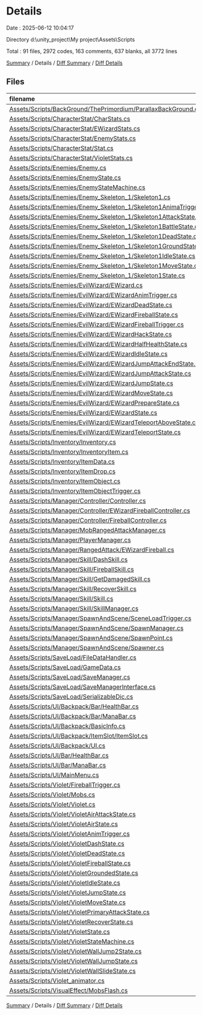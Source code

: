 # Details

Date : 2025-06-12 10:04:17

Directory d:\\unity_project\\My project\\Assets\\Scripts

Total : 91 files,  2972 codes, 163 comments, 637 blanks, all 3772 lines

[Summary](results.md) / Details / [Diff Summary](diff.md) / [Diff Details](diff-details.md)

## Files
| filename | language | code | comment | blank | total |
| :--- | :--- | ---: | ---: | ---: | ---: |
| [Assets/Scripts/BackGround/ThePrimordium/ParallaxBackGround.cs](/Assets/Scripts/BackGround/ThePrimordium/ParallaxBackGround.cs) | C# | 39 | 2 | 10 | 51 |
| [Assets/Scripts/CharacterStat/CharStats.cs](/Assets/Scripts/CharacterStat/CharStats.cs) | C# | 67 | 1 | 11 | 79 |
| [Assets/Scripts/CharacterStat/EWizardStats.cs](/Assets/Scripts/CharacterStat/EWizardStats.cs) | C# | 20 | 0 | 5 | 25 |
| [Assets/Scripts/CharacterStat/EnemyStats.cs](/Assets/Scripts/CharacterStat/EnemyStats.cs) | C# | 29 | 0 | 6 | 35 |
| [Assets/Scripts/CharacterStat/Stat.cs](/Assets/Scripts/CharacterStat/Stat.cs) | C# | 25 | 0 | 7 | 32 |
| [Assets/Scripts/CharacterStat/VioletStats.cs](/Assets/Scripts/CharacterStat/VioletStats.cs) | C# | 76 | 0 | 16 | 92 |
| [Assets/Scripts/Enemies/Enemy.cs](/Assets/Scripts/Enemies/Enemy.cs) | C# | 43 | 2 | 14 | 59 |
| [Assets/Scripts/Enemies/EnemyState.cs](/Assets/Scripts/Enemies/EnemyState.cs) | C# | 33 | 2 | 12 | 47 |
| [Assets/Scripts/Enemies/EnemyStateMachine.cs](/Assets/Scripts/Enemies/EnemyStateMachine.cs) | C# | 16 | 0 | 6 | 22 |
| [Assets/Scripts/Enemies/Enemy\_Skeleton\_1/Skeleton1.cs](/Assets/Scripts/Enemies/Enemy_Skeleton_1/Skeleton1.cs) | C# | 47 | 1 | 13 | 61 |
| [Assets/Scripts/Enemies/Enemy\_Skeleton\_1/Skeleton1AnimaTrigger.cs](/Assets/Scripts/Enemies/Enemy_Skeleton_1/Skeleton1AnimaTrigger.cs) | C# | 21 | 0 | 4 | 25 |
| [Assets/Scripts/Enemies/Enemy\_Skeleton\_1/Skeleton1AttackState.cs](/Assets/Scripts/Enemies/Enemy_Skeleton_1/Skeleton1AttackState.cs) | C# | 25 | 0 | 5 | 30 |
| [Assets/Scripts/Enemies/Enemy\_Skeleton\_1/Skeleton1BattleState.cs](/Assets/Scripts/Enemies/Enemy_Skeleton_1/Skeleton1BattleState.cs) | C# | 56 | 0 | 10 | 66 |
| [Assets/Scripts/Enemies/Enemy\_Skeleton\_1/Skeleton1DeadState.cs](/Assets/Scripts/Enemies/Enemy_Skeleton_1/Skeleton1DeadState.cs) | C# | 19 | 0 | 5 | 24 |
| [Assets/Scripts/Enemies/Enemy\_Skeleton\_1/Skeleton1GroundState.cs](/Assets/Scripts/Enemies/Enemy_Skeleton_1/Skeleton1GroundState.cs) | C# | 23 | 0 | 5 | 28 |
| [Assets/Scripts/Enemies/Enemy\_Skeleton\_1/Skeleton1IdleState.cs](/Assets/Scripts/Enemies/Enemy_Skeleton_1/Skeleton1IdleState.cs) | C# | 25 | 0 | 7 | 32 |
| [Assets/Scripts/Enemies/Enemy\_Skeleton\_1/Skeleton1MoveState.cs](/Assets/Scripts/Enemies/Enemy_Skeleton_1/Skeleton1MoveState.cs) | C# | 25 | 0 | 8 | 33 |
| [Assets/Scripts/Enemies/Enemy\_Skeleton\_1/Skeleton1State.cs](/Assets/Scripts/Enemies/Enemy_Skeleton_1/Skeleton1State.cs) | C# | 21 | 1 | 7 | 29 |
| [Assets/Scripts/Enemies/EvilWizard/EWizard.cs](/Assets/Scripts/Enemies/EvilWizard/EWizard.cs) | C# | 56 | 9 | 14 | 79 |
| [Assets/Scripts/Enemies/EvilWizard/EWizardAnimTrigger.cs](/Assets/Scripts/Enemies/EvilWizard/EWizardAnimTrigger.cs) | C# | 93 | 0 | 11 | 104 |
| [Assets/Scripts/Enemies/EvilWizard/EWizardDeadState.cs](/Assets/Scripts/Enemies/EvilWizard/EWizardDeadState.cs) | C# | 19 | 0 | 5 | 24 |
| [Assets/Scripts/Enemies/EvilWizard/EWizardFireballState.cs](/Assets/Scripts/Enemies/EvilWizard/EWizardFireballState.cs) | C# | 21 | 0 | 5 | 26 |
| [Assets/Scripts/Enemies/EvilWizard/EWizardFireballTrigger.cs](/Assets/Scripts/Enemies/EvilWizard/EWizardFireballTrigger.cs) | C# | 17 | 0 | 3 | 20 |
| [Assets/Scripts/Enemies/EvilWizard/EWizardHackState.cs](/Assets/Scripts/Enemies/EvilWizard/EWizardHackState.cs) | C# | 21 | 0 | 6 | 27 |
| [Assets/Scripts/Enemies/EvilWizard/EWizardHalfHealthState.cs](/Assets/Scripts/Enemies/EvilWizard/EWizardHalfHealthState.cs) | C# | 29 | 0 | 5 | 34 |
| [Assets/Scripts/Enemies/EvilWizard/EWizardIdleState.cs](/Assets/Scripts/Enemies/EvilWizard/EWizardIdleState.cs) | C# | 24 | 0 | 6 | 30 |
| [Assets/Scripts/Enemies/EvilWizard/EWizardJumpAttackEndState.cs](/Assets/Scripts/Enemies/EvilWizard/EWizardJumpAttackEndState.cs) | C# | 24 | 0 | 5 | 29 |
| [Assets/Scripts/Enemies/EvilWizard/EWizardJumpAttackState.cs](/Assets/Scripts/Enemies/EvilWizard/EWizardJumpAttackState.cs) | C# | 25 | 1 | 5 | 31 |
| [Assets/Scripts/Enemies/EvilWizard/EWizardJumpState.cs](/Assets/Scripts/Enemies/EvilWizard/EWizardJumpState.cs) | C# | 20 | 0 | 5 | 25 |
| [Assets/Scripts/Enemies/EvilWizard/EWizardMoveState.cs](/Assets/Scripts/Enemies/EvilWizard/EWizardMoveState.cs) | C# | 42 | 0 | 8 | 50 |
| [Assets/Scripts/Enemies/EvilWizard/EWizardPrepareState.cs](/Assets/Scripts/Enemies/EvilWizard/EWizardPrepareState.cs) | C# | 60 | 0 | 6 | 66 |
| [Assets/Scripts/Enemies/EvilWizard/EWizardState.cs](/Assets/Scripts/Enemies/EvilWizard/EWizardState.cs) | C# | 36 | 0 | 9 | 45 |
| [Assets/Scripts/Enemies/EvilWizard/EWizardTeleportAboveState.cs](/Assets/Scripts/Enemies/EvilWizard/EWizardTeleportAboveState.cs) | C# | 26 | 0 | 5 | 31 |
| [Assets/Scripts/Enemies/EvilWizard/EWizardTeleportState.cs](/Assets/Scripts/Enemies/EvilWizard/EWizardTeleportState.cs) | C# | 30 | 0 | 5 | 35 |
| [Assets/Scripts/Inventory/Inventory.cs](/Assets/Scripts/Inventory/Inventory.cs) | C# | 121 | 0 | 14 | 135 |
| [Assets/Scripts/Inventory/InventoryItem.cs](/Assets/Scripts/Inventory/InventoryItem.cs) | C# | 15 | 0 | 3 | 18 |
| [Assets/Scripts/Inventory/ItemData.cs](/Assets/Scripts/Inventory/ItemData.cs) | C# | 18 | 0 | 4 | 22 |
| [Assets/Scripts/Inventory/ItemDrop.cs](/Assets/Scripts/Inventory/ItemDrop.cs) | C# | 30 | 0 | 4 | 34 |
| [Assets/Scripts/Inventory/ItemObject.cs](/Assets/Scripts/Inventory/ItemObject.cs) | C# | 30 | 0 | 7 | 37 |
| [Assets/Scripts/Inventory/ItemObjectTrigger.cs](/Assets/Scripts/Inventory/ItemObjectTrigger.cs) | C# | 12 | 0 | 3 | 15 |
| [Assets/Scripts/Manager/Controller/Controller.cs](/Assets/Scripts/Manager/Controller/Controller.cs) | C# | 16 | 0 | 6 | 22 |
| [Assets/Scripts/Manager/Controller/EWizardFireballController.cs](/Assets/Scripts/Manager/Controller/EWizardFireballController.cs) | C# | 25 | 1 | 5 | 31 |
| [Assets/Scripts/Manager/Controller/FireballController.cs](/Assets/Scripts/Manager/Controller/FireballController.cs) | C# | 26 | 1 | 5 | 32 |
| [Assets/Scripts/Manager/MobRangedAttackManager.cs](/Assets/Scripts/Manager/MobRangedAttackManager.cs) | C# | 25 | 2 | 5 | 32 |
| [Assets/Scripts/Manager/PlayerManager.cs](/Assets/Scripts/Manager/PlayerManager.cs) | C# | 23 | 0 | 6 | 29 |
| [Assets/Scripts/Manager/RangedAttack/EWizardFireball.cs](/Assets/Scripts/Manager/RangedAttack/EWizardFireball.cs) | C# | 32 | 0 | 6 | 38 |
| [Assets/Scripts/Manager/Skill/DashSkill.cs](/Assets/Scripts/Manager/Skill/DashSkill.cs) | C# | 8 | 0 | 2 | 10 |
| [Assets/Scripts/Manager/Skill/FireballSkill.cs](/Assets/Scripts/Manager/Skill/FireballSkill.cs) | C# | 30 | 0 | 10 | 40 |
| [Assets/Scripts/Manager/Skill/GetDamagedSkill.cs](/Assets/Scripts/Manager/Skill/GetDamagedSkill.cs) | C# | 12 | 0 | 3 | 15 |
| [Assets/Scripts/Manager/Skill/RecoverSkill.cs](/Assets/Scripts/Manager/Skill/RecoverSkill.cs) | C# | 6 | 0 | 3 | 9 |
| [Assets/Scripts/Manager/Skill/Skill.cs](/Assets/Scripts/Manager/Skill/Skill.cs) | C# | 27 | 0 | 7 | 34 |
| [Assets/Scripts/Manager/Skill/SkillManager.cs](/Assets/Scripts/Manager/Skill/SkillManager.cs) | C# | 27 | 4 | 6 | 37 |
| [Assets/Scripts/Manager/SpawnAndScene/SceneLoadTrigger.cs](/Assets/Scripts/Manager/SpawnAndScene/SceneLoadTrigger.cs) | C# | 20 | 0 | 4 | 24 |
| [Assets/Scripts/Manager/SpawnAndScene/SpawnManager.cs](/Assets/Scripts/Manager/SpawnAndScene/SpawnManager.cs) | C# | 21 | 1 | 6 | 28 |
| [Assets/Scripts/Manager/SpawnAndScene/SpawnPoint.cs](/Assets/Scripts/Manager/SpawnAndScene/SpawnPoint.cs) | C# | 5 | 0 | 2 | 7 |
| [Assets/Scripts/Manager/SpawnAndScene/Spawner.cs](/Assets/Scripts/Manager/SpawnAndScene/Spawner.cs) | C# | 28 | 1 | 4 | 33 |
| [Assets/Scripts/SaveLoad/FileDataHandler.cs](/Assets/Scripts/SaveLoad/FileDataHandler.cs) | C# | 66 | 0 | 6 | 72 |
| [Assets/Scripts/SaveLoad/GameData.cs](/Assets/Scripts/SaveLoad/GameData.cs) | C# | 13 | 0 | 3 | 16 |
| [Assets/Scripts/SaveLoad/SaveManager.cs](/Assets/Scripts/SaveLoad/SaveManager.cs) | C# | 76 | 0 | 10 | 86 |
| [Assets/Scripts/SaveLoad/SaveManagerInterface.cs](/Assets/Scripts/SaveLoad/SaveManagerInterface.cs) | C# | 6 | 0 | 2 | 8 |
| [Assets/Scripts/SaveLoad/SerializableDic.cs](/Assets/Scripts/SaveLoad/SerializableDic.cs) | C# | 30 | 0 | 3 | 33 |
| [Assets/Scripts/UI/Backpack/Bar/HealthBar.cs](/Assets/Scripts/UI/Backpack/Bar/HealthBar.cs) | C# | 17 | 0 | 2 | 19 |
| [Assets/Scripts/UI/Backpack/Bar/ManaBar.cs](/Assets/Scripts/UI/Backpack/Bar/ManaBar.cs) | C# | 18 | 0 | 3 | 21 |
| [Assets/Scripts/UI/Backpack/BasicInfo.cs](/Assets/Scripts/UI/Backpack/BasicInfo.cs) | C# | 12 | 4 | 4 | 20 |
| [Assets/Scripts/UI/Backpack/ItemSlot/ItemSlot.cs](/Assets/Scripts/UI/Backpack/ItemSlot/ItemSlot.cs) | C# | 25 | 0 | 6 | 31 |
| [Assets/Scripts/UI/Backpack/UI.cs](/Assets/Scripts/UI/Backpack/UI.cs) | C# | 49 | 15 | 5 | 69 |
| [Assets/Scripts/UI/Bar/HealthBar.cs](/Assets/Scripts/UI/Bar/HealthBar.cs) | C# | 15 | 0 | 2 | 17 |
| [Assets/Scripts/UI/Bar/ManaBar.cs](/Assets/Scripts/UI/Bar/ManaBar.cs) | C# | 15 | 0 | 4 | 19 |
| [Assets/Scripts/UI/MainMenu.cs](/Assets/Scripts/UI/MainMenu.cs) | C# | 29 | 0 | 6 | 35 |
| [Assets/Scripts/Violet/FireballTrigger.cs](/Assets/Scripts/Violet/FireballTrigger.cs) | C# | 16 | 0 | 4 | 20 |
| [Assets/Scripts/Violet/Mobs.cs](/Assets/Scripts/Violet/Mobs.cs) | C# | 79 | 9 | 26 | 114 |
| [Assets/Scripts/Violet/Violet.cs](/Assets/Scripts/Violet/Violet.cs) | C# | 193 | 59 | 54 | 306 |
| [Assets/Scripts/Violet/VioletAirAttackState.cs](/Assets/Scripts/Violet/VioletAirAttackState.cs) | C# | 43 | 6 | 4 | 53 |
| [Assets/Scripts/Violet/VioletAirState.cs](/Assets/Scripts/Violet/VioletAirState.cs) | C# | 34 | 3 | 5 | 42 |
| [Assets/Scripts/Violet/VioletAnimTrigger.cs](/Assets/Scripts/Violet/VioletAnimTrigger.cs) | C# | 37 | 1 | 9 | 47 |
| [Assets/Scripts/Violet/VioletDashState.cs](/Assets/Scripts/Violet/VioletDashState.cs) | C# | 29 | 0 | 6 | 35 |
| [Assets/Scripts/Violet/VioletDeadState.cs](/Assets/Scripts/Violet/VioletDeadState.cs) | C# | 19 | 0 | 5 | 24 |
| [Assets/Scripts/Violet/VioletFireballState.cs](/Assets/Scripts/Violet/VioletFireballState.cs) | C# | 24 | 0 | 6 | 30 |
| [Assets/Scripts/Violet/VioletGroundedState.cs](/Assets/Scripts/Violet/VioletGroundedState.cs) | C# | 44 | 0 | 9 | 53 |
| [Assets/Scripts/Violet/VioletIdleState.cs](/Assets/Scripts/Violet/VioletIdleState.cs) | C# | 24 | 2 | 8 | 34 |
| [Assets/Scripts/Violet/VioletJumpState.cs](/Assets/Scripts/Violet/VioletJumpState.cs) | C# | 44 | 5 | 10 | 59 |
| [Assets/Scripts/Violet/VioletMoveState.cs](/Assets/Scripts/Violet/VioletMoveState.cs) | C# | 25 | 1 | 6 | 32 |
| [Assets/Scripts/Violet/VioletPrimaryAttackState.cs](/Assets/Scripts/Violet/VioletPrimaryAttackState.cs) | C# | 23 | 4 | 6 | 33 |
| [Assets/Scripts/Violet/VioletRecoverState.cs](/Assets/Scripts/Violet/VioletRecoverState.cs) | C# | 27 | 0 | 6 | 33 |
| [Assets/Scripts/Violet/VioletState.cs](/Assets/Scripts/Violet/VioletState.cs) | C# | 51 | 22 | 11 | 84 |
| [Assets/Scripts/Violet/VioletStateMachine.cs](/Assets/Scripts/Violet/VioletStateMachine.cs) | C# | 16 | 1 | 3 | 20 |
| [Assets/Scripts/Violet/VioletWallJump2State.cs](/Assets/Scripts/Violet/VioletWallJump2State.cs) | C# | 45 | 0 | 7 | 52 |
| [Assets/Scripts/Violet/VioletWallJumpState.cs](/Assets/Scripts/Violet/VioletWallJumpState.cs) | C# | 51 | 0 | 9 | 60 |
| [Assets/Scripts/Violet/VioletWallSlideState.cs](/Assets/Scripts/Violet/VioletWallSlideState.cs) | C# | 33 | 0 | 8 | 41 |
| [Assets/Scripts/Violet\_animator.cs](/Assets/Scripts/Violet_animator.cs) | C# | 13 | 2 | 3 | 18 |
| [Assets/Scripts/VisualEffect/MobsFlash.cs](/Assets/Scripts/VisualEffect/MobsFlash.cs) | C# | 21 | 0 | 7 | 28 |

[Summary](results.md) / Details / [Diff Summary](diff.md) / [Diff Details](diff-details.md)